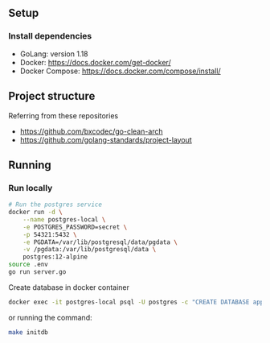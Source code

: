 ## Setup

### Install dependencies

-   GoLang: version 1.18
-   Docker: https://docs.docker.com/get-docker/
-   Docker Compose: https://docs.docker.com/compose/install/

## Project structure

Referring from these repositories

-   https://github.com/bxcodec/go-clean-arch
-   https://github.com/golang-standards/project-layout

## Running

### Run locally

```bash
# Run the postgres service
docker run -d \
    --name postgres-local \
    -e POSTGRES_PASSWORD=secret \
    -p 54321:5432 \
    -e PGDATA=/var/lib/postgresql/data/pgdata \
    -v /pgdata:/var/lib/postgresql/data \
    postgres:12-alpine
source .env
go run server.go
```

Create database in docker container

```bash
docker exec -it postgres-local psql -U postgres -c "CREATE DATABASE app_api"
```

or running the command:

```bash
make initdb
```
